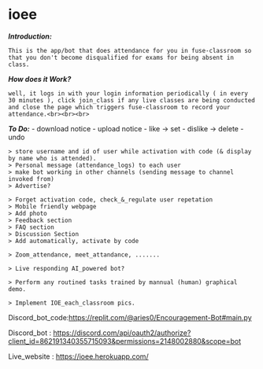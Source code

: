 # ioee

<B><i>Introduction:</i></b>

    This is the app/bot that does attendance for you in fuse-classroom so that you don't become disqualified for exams for being absent in class.

<B><i>How does it Work?</i></b>

    well, it logs in with your login information periodically ( in every 30 minutes ), click join_class if any live classes are being conducted and close the page which triggers fuse-classroom to record your attendance.<br><br><br>




<i><b>To Do:</i></b>
    - download notice
    - upload notice
    - like -> set
    - dislike -> delete
    - undo

    > store username and id of user while activation with code (& display by name who is attended).
    > Personal message (attendance_logs) to each user
    > make bot working in other channels (sending message to channel invoked from)
    > Advertise?

    > Forget activation code, check_&_regulate user repetation    
    > Mobile friendly webpage
    > Add photo
    > Feedback section
    > FAQ section
    > Discussion Section
    > Add automatically, activate by code
    
    > Zoom_attendance, meet_attandance, .......
    
    > Live responding AI_powered bot?
    
    > Perform any routined tasks trained by mannual (human) graphical demo.
    
    > Implement IOE_each_classroom pics.
    
Discord_bot_code:https://replit.com/@aries0/Encouragement-Bot#main.py

Discord_bot : https://discord.com/api/oauth2/authorize?client_id=862191340355715093&permissions=2148002880&scope=bot

Live_website : https://ioee.herokuapp.com/



